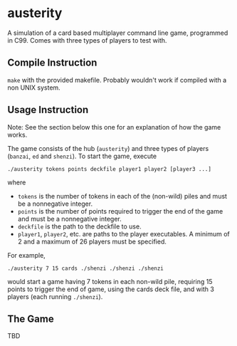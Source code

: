 # austerity
A simulation of a card based multiplayer command line game, programmed in C99. Comes with three types of players to test with. 

## Compile Instruction
`make` with the provided makefile. Probably wouldn't work if compiled with a non UNIX system. 

## Usage Instruction
Note: See the section below this one for an explanation of how the game works. 

The game consists of the hub (`austerity`) and three types of players (`banzai`, `ed` and `shenzi`). To start the game, execute 
```
./austerity tokens points deckfile player1 player2 [player3 ...]
```
where
- `tokens` is the number of tokens in each of the (non-wild) piles and must be a nonnegative integer. 
- `points` is the number of points required to trigger the end of the game and must be a nonnegative integer.
- `deckfile` is the path to the deckfile to use.
- `player1`, `player2`, etc. are paths to the player executables. A minimum of 2 and a maximum of 26 players must be specified. 

For example, 
```
./austerity 7 15 cards ./shenzi ./shenzi ./shenzi
```
would start a game having 7 tokens in each non-wild pile, requiring 15 points to trigger the end of game, using the cards deck file, and with 3 players (each running `./shenzi`). 

## The Game
TBD
